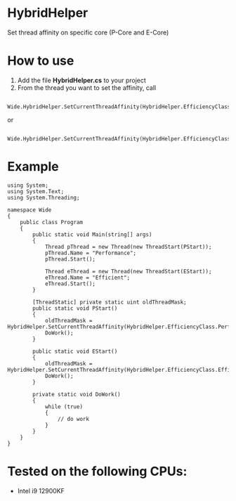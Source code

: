 # HybridHelper
Set thread affinity on specific core (P-Core and E-Core)

# How to use

1. Add the file **HybridHelper.cs** to your project
2. From the thread you want to set the affinity, call
````
    Wide.HybridHelper.SetCurrentThreadAffinity(HybridHelper.EfficiencyClass.Efficient);
````
or
````
    Wide.HybridHelper.SetCurrentThreadAffinity(HybridHelper.EfficiencyClass.Performance);
````

# Example

````
using System;
using System.Text;
using System.Threading;

namespace Wide
{
    public class Program
    {
        public static void Main(string[] args)
        {
            Thread pThread = new Thread(new ThreadStart(PStart));
            pThread.Name = "Performance";
            pThread.Start();

            Thread eThread = new Thread(new ThreadStart(EStart));
            eThread.Name = "Efficient";
            eThread.Start();
        }

        [ThreadStatic] private static uint oldThreadMask;
        public static void PStart()
        {
            oldThreadMask = HybridHelper.SetCurrentThreadAffinity(HybridHelper.EfficiencyClass.Performance);
            DoWork();
        }

        public static void EStart()
        {
            oldThreadMask = HybridHelper.SetCurrentThreadAffinity(HybridHelper.EfficiencyClass.Efficient);
            DoWork();
        }

        private static void DoWork()
        {
            while (true)
            {
                // do work
            }
        }
    }
}
````

# Tested on the following CPUs:
* Intel i9 12900KF
